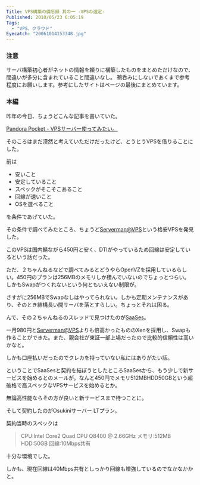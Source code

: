 ```yaml
---
Title: VPS構築の備忘録 其の一 -VPSの選定-
Published: 2010/05/23 6:05:19
Tags:
  - "VPS、クラウド"
Eyecatch: "20061014153348.jpg"
---
```

### 注意
サーバ構築初心者がネットの情報を頼りに構築したものをまとめただけなので、間違いが多分に含まれていること間違いなし。
鵜呑みにしないであくまで参考程度にお願いします。参考にしたサイトはページの最後にまとめています。

### 本編
昨年の今日、ちょうどこんな記事を書いていた。

[Pandora Pocket - VPSサーバー使ってみたい。](http://blog.hitsujin.jp/entry/2009/05/23/070528)

そのころはまだ漠然と考えていただけだったけど、とうとうVPSを借りることにした。

前は

- 安いこと
- 安定していること
- スペックがそこそこあること
- 回線が速いこと
- OSを選べること

を条件であげていた。


その条件で調べてみたところ、ちょうど[Serverman@VPS](http://dream.jp/vps/ "Serverman@VPS")という格安VPSを発見した。

このVPSは国内鯖ながら450円と安く、DTIがやっているため回線は安定しているという話だった。

ただ、２ちゃんねるなどで調べてみるとどうやらOpenVZを採用しているらしい。450円のプランは256MBのメモリしか積んでいないのでちょっとつらい。しかもSwapがつくれないという何ともいえない制限が。

さすがに256MBでSwapなしはやってられない。しかも定期メンテナンスがあり、そのとき結構長い間サーバを落とすらしい。ちょっとそれは困る。

んで、その２ちゃんねるのスレッドで見つけたのが[SaaSes](http://www.saases.jp/)。

一月980円と[Serverman@VPS](mailto:Serverman@VPS)よりも倍高かったもののXenを採用し、Swapも作ることができた。また、親会社が東証一部上場だったので比較的信頼性は高いかなと。

しかも口座払いだったのでクレカを持っていない私にはありがたい話。

ということでSaaSesと契約を結ぼうとしたところSaaSesから、もう少しで新サービスを始めるとのメールが。なんと450円でメモリ512MBHDD50GBという超破格で高スペックなVPSサービスを始めるとか。

無論高性能ならその方が良いと新サービスまで待つことに。

そして契約したのがOsukiniサーバー LTプラン。

契約当時のスペックは
> CPU:Intel Core2 Quad CPU Q8400 @ 2.66GHz
> メモリ:512MB
> HDD:50GB
> 回線:10Mbps共有

十分な環境でした。

しかも、現在回線は40Mbps共有としっかり回線も増強しているのでなかなかかと。